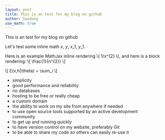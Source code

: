 ```yaml
---
layout: post
title: This is an test for my blog on github
author: Guodong
use_math: true
---
```

This is an test for my blog on github

Let's test some inline math $x$, $y$, $x\_1$, $y\_1$.

Here is an example MathJax inline rendering \\( 1/x^{2} \\), and here is a block rendering: 
\\[ \frac{1}{n^{2}} \\]

\\[ E(v,h|\\theta) = \\sum_i \\]

* simplicity
* good performance and reliability
* no databases
* hosting to be free or really cheap
* a custom domain
* the ability to work on my site from anywhere if needed
* to use open source tools supported by an active development community
* to get up and running quickly
* to have version control on my website, preferably Git
* to be able to share my code so others can easily re-use it
